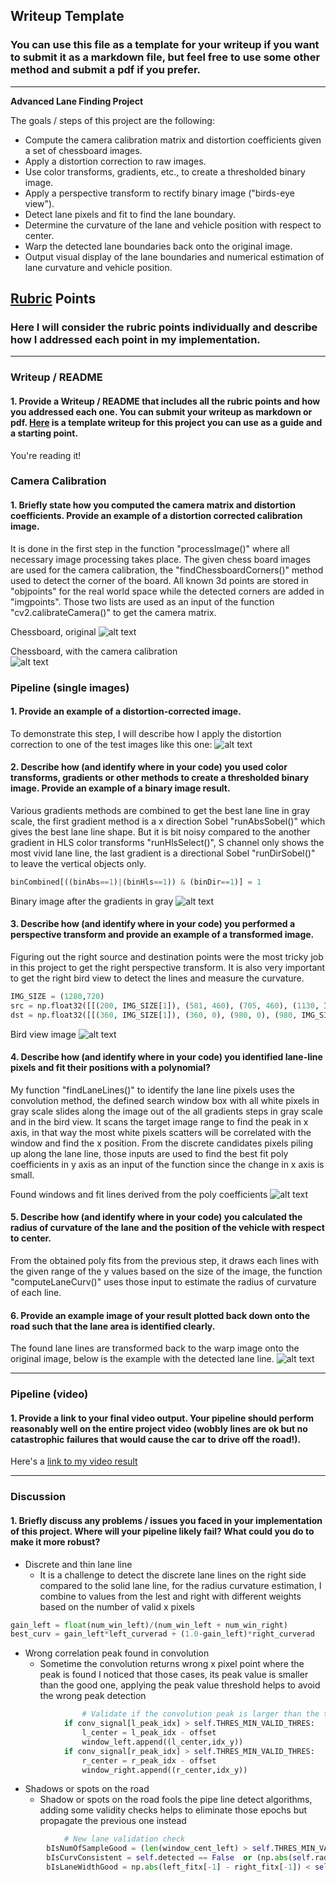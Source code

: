## Writeup Template

### You can use this file as a template for your writeup if you want to submit it as a markdown file, but feel free to use some other method and submit a pdf if you prefer.

---

**Advanced Lane Finding Project**

The goals / steps of this project are the following:

* Compute the camera calibration matrix and distortion coefficients given a set of chessboard images.
* Apply a distortion correction to raw images.
* Use color transforms, gradients, etc., to create a thresholded binary image.
* Apply a perspective transform to rectify binary image ("birds-eye view").
* Detect lane pixels and fit to find the lane boundary.
* Determine the curvature of the lane and vehicle position with respect to center.
* Warp the detected lane boundaries back onto the original image.
* Output visual display of the lane boundaries and numerical estimation of lane curvature and vehicle position.

[//]: # (Image References)

[image1]: ./output_images/test_before_cal.PNG "Camera calibration"
[image1-1]: ./output_images/test_after_cal.PNG "Camera calibration"
[image2]: ./output_images/test_distor_cor.PNG "Distortion corrected"
[image3]: ./output_images/test_bin_abs.PNG "Binary Example"
[image4]: ./output_images/test_perspective_birdview.PNG "Warp Example"
[image5]: ./output_images/test_fit_win.PNG "Fit Visual"
[image6]: ./output_images/test_warp_back_final.PNG "Output"
[video1]: ./project_video_with_lane.mp4 "Video"

## [Rubric](https://review.udacity.com/#!/rubrics/571/view) Points

### Here I will consider the rubric points individually and describe how I addressed each point in my implementation.  

---

### Writeup / README

#### 1. Provide a Writeup / README that includes all the rubric points and how you addressed each one.  You can submit your writeup as markdown or pdf.  [Here](https://github.com/udacity/CarND-Advanced-Lane-Lines/blob/master/writeup_template.md) is a template writeup for this project you can use as a guide and a starting point.  

You're reading it!

### Camera Calibration

#### 1. Briefly state how you computed the camera matrix and distortion coefficients. Provide an example of a distortion corrected calibration image.

It is done in the first step in the function "processImage()" where all necessary image processing takes place.
The given chess board images are used for the camera calibration, the "findChessboardCorners()" method used to detect the corner of the board.
All known 3d points are stored in "objpoints" for the real world space while the detected corners are added in "imgpoints".
Those two lists are used as an input of the function "cv2.calibrateCamera()" to get the camera matrix.

Chessboard, original
![alt text][image1]

Chessboard, with the camera calibration  
![alt text][image1-1]

### Pipeline (single images)

#### 1. Provide an example of a distortion-corrected image.

To demonstrate this step, I will describe how I apply the distortion correction to one of the test images like this one:
![alt text][image2]

#### 2. Describe how (and identify where in your code) you used color transforms, gradients or other methods to create a thresholded binary image.  Provide an example of a binary image result.
Various gradients methods are combined to get the best lane line in gray scale, the first gradient method is a x direction Sobel "runAbsSobel()" which gives the best lane line shape.
But it is bit noisy compared to the another gradient in HLS color transforms "runHlsSelect()", S channel only shows the most vivid lane line, the last gradient is a directional Sobel "runDirSobel()" to leave the vertical objects only.
```python
binCombined[((binAbs==1)|(binHls==1)) & (binDir==1)] = 1
```

Binary image after the gradients in gray 
![alt text][image3]

#### 3. Describe how (and identify where in your code) you performed a perspective transform and provide an example of a transformed image.
Figuring out the right source and destination points were the most tricky job in this project to get the right perspective transform.
It is also very important to get the right bird view to detect the lines and measure the curvature.

```python
IMG_SIZE = (1280,720)
src = np.float32([[(200, IMG_SIZE[1]), (581, 460), (705, 460), (1130, IMG_SIZE[1])]])
dst = np.float32([[(360, IMG_SIZE[1]), (360, 0), (980, 0), (980, IMG_SIZE[1])]])
```

Bird view image
![alt text][image4]

#### 4. Describe how (and identify where in your code) you identified lane-line pixels and fit their positions with a polynomial?
My function "findLaneLines()" to identify the lane line pixels uses the convolution method, the defined search window box with all white pixels in gray scale slides along the image out of the all gradients steps in gray scale and in the bird view.
It scans the target image range to find the peak in x axis, in that way the most white pixels scatters will be correlated with the window and find the x position.
From the discrete candidates pixels piling up along the lane line, those inputs are used to find the best fit poly coefficients in y axis as an input of the function since the change in x axis is small.

Found windows and fit lines derived from the poly coefficients
![alt text][image5]

#### 5. Describe how (and identify where in your code) you calculated the radius of curvature of the lane and the position of the vehicle with respect to center.

From the obtained poly fits from the previous step, it draws each lines with the given range of the y values based on the size of the image, the function "computeLaneCurv()" uses those input to estimate the radius of curvature of each line.

#### 6. Provide an example image of your result plotted back down onto the road such that the lane area is identified clearly.
The found lane lines are transformed back to the warp image onto the original image, below is the example with the detected lane line.
![alt text][image6]

---

### Pipeline (video)

#### 1. Provide a link to your final video output.  Your pipeline should perform reasonably well on the entire project video (wobbly lines are ok but no catastrophic failures that would cause the car to drive off the road!).

Here's a [link to my video result](./project_video_with_lane.mp4)


---

### Discussion

#### 1. Briefly discuss any problems / issues you faced in your implementation of this project.  Where will your pipeline likely fail?  What could you do to make it more robust?

* Discrete and thin lane line 
    * It is a challenge to detect the discrete lane lines on the right side compared to the solid lane line, for the radius curvature estimation, I combine to values from the lest and right with different weights based on the number of valid x pixels
```python
gain_left = float(num_win_left)/(num_win_left + num_win_right)
best_curv = gain_left*left_curverad + (1.0-gain_left)*right_curverad
```
    

* Wrong correlation peak found in convolution
    * Sometime the convolution returns wrong x pixel point where the peak is found
    I noticed that those cases, its peak value is smaller than the good one, applying the peak value threshold helps to avoid the wrong peak detection
```python
                # Validate if the convolution peak is larger than the threshold for better confidence
            if conv_signal[l_peak_idx] > self.THRES_MIN_VALID_THRES:
                l_center = l_peak_idx - offset
                window_left.append((l_center,idx_y))
            if conv_signal[r_peak_idx] > self.THRES_MIN_VALID_THRES:
                r_center = r_peak_idx - offset
                window_right.append((r_center,idx_y))
```
    
* Shadows or spots on the road
    * Shadow or spots on the road fools the pipe line detect algorithms, adding some validity checks helps to eliminate those epochs but propagate the previous one instead
```python
            # New lane validation check
        bIsNumOfSampleGood = (len(window_cent_left) > self.THRES_MIN_VALID_WIN_NUM) and (len(window_cent_right) > self.THRES_MIN_VALID_WIN_NUM)
        bIsCurvConsistent = self.detected == False  or (np.abs(self.radius_of_curvature - best_curv) < self.THRES_MAX_CUR_RAD_DELTA_MET)
        bIsLaneWidthGood = np.abs(left_fitx[-1] - right_fitx[-1]) < self.THRES_MAX_LANE_WIDTH
```